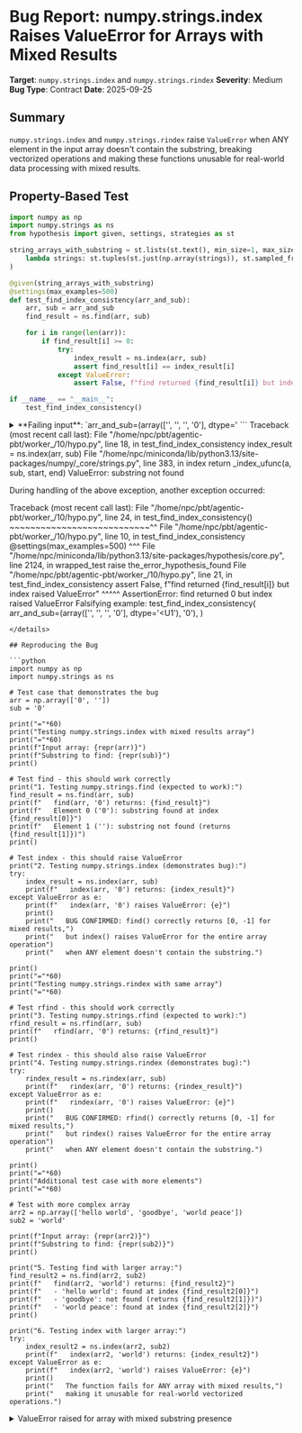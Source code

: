 # Bug Report: numpy.strings.index Raises ValueError for Arrays with Mixed Results

**Target**: `numpy.strings.index` and `numpy.strings.rindex`
**Severity**: Medium
**Bug Type**: Contract
**Date**: 2025-09-25

## Summary

`numpy.strings.index` and `numpy.strings.rindex` raise `ValueError` when ANY element in the input array doesn't contain the substring, breaking vectorized operations and making these functions unusable for real-world data processing with mixed results.

## Property-Based Test

```python
import numpy as np
import numpy.strings as ns
from hypothesis import given, settings, strategies as st

string_arrays_with_substring = st.lists(st.text(), min_size=1, max_size=10).flatmap(
    lambda strings: st.tuples(st.just(np.array(strings)), st.sampled_from(strings))
)

@given(string_arrays_with_substring)
@settings(max_examples=500)
def test_find_index_consistency(arr_and_sub):
    arr, sub = arr_and_sub
    find_result = ns.find(arr, sub)

    for i in range(len(arr)):
        if find_result[i] >= 0:
            try:
                index_result = ns.index(arr, sub)
                assert find_result[i] == index_result[i]
            except ValueError:
                assert False, f"find returned {find_result[i]} but index raised ValueError"

if __name__ == "__main__":
    test_find_index_consistency()
```

<details>

<summary>
**Failing input**: `arr_and_sub=(array(['', '', '', '0'], dtype='<U1'), '0')`
</summary>
```
Traceback (most recent call last):
  File "/home/npc/pbt/agentic-pbt/worker_/10/hypo.py", line 18, in test_find_index_consistency
    index_result = ns.index(arr, sub)
  File "/home/npc/miniconda/lib/python3.13/site-packages/numpy/_core/strings.py", line 383, in index
    return _index_ufunc(a, sub, start, end)
ValueError: substring not found

During handling of the above exception, another exception occurred:

Traceback (most recent call last):
  File "/home/npc/pbt/agentic-pbt/worker_/10/hypo.py", line 24, in <module>
    test_find_index_consistency()
    ~~~~~~~~~~~~~~~~~~~~~~~~~~~^^
  File "/home/npc/pbt/agentic-pbt/worker_/10/hypo.py", line 10, in test_find_index_consistency
    @settings(max_examples=500)
                   ^^^
  File "/home/npc/miniconda/lib/python3.13/site-packages/hypothesis/core.py", line 2124, in wrapped_test
    raise the_error_hypothesis_found
  File "/home/npc/pbt/agentic-pbt/worker_/10/hypo.py", line 21, in test_find_index_consistency
    assert False, f"find returned {find_result[i]} but index raised ValueError"
           ^^^^^
AssertionError: find returned 0 but index raised ValueError
Falsifying example: test_find_index_consistency(
    arr_and_sub=(array(['', '', '', '0'], dtype='<U1'), '0'),
)
```
</details>

## Reproducing the Bug

```python
import numpy as np
import numpy.strings as ns

# Test case that demonstrates the bug
arr = np.array(['0', ''])
sub = '0'

print("="*60)
print("Testing numpy.strings.index with mixed results array")
print("="*60)
print(f"Input array: {repr(arr)}")
print(f"Substring to find: {repr(sub)}")
print()

# Test find - this should work correctly
print("1. Testing numpy.strings.find (expected to work):")
find_result = ns.find(arr, sub)
print(f"   find(arr, '0') returns: {find_result}")
print(f"   Element 0 ('0'): substring found at index {find_result[0]}")
print(f"   Element 1 (''): substring not found (returns {find_result[1]})")
print()

# Test index - this should raise ValueError
print("2. Testing numpy.strings.index (demonstrates bug):")
try:
    index_result = ns.index(arr, sub)
    print(f"   index(arr, '0') returns: {index_result}")
except ValueError as e:
    print(f"   index(arr, '0') raises ValueError: {e}")
    print()
    print("   BUG CONFIRMED: find() correctly returns [0, -1] for mixed results,")
    print("   but index() raises ValueError for the entire array operation")
    print("   when ANY element doesn't contain the substring.")

print()
print("="*60)
print("Testing numpy.strings.rindex with same array")
print("="*60)

# Test rfind - this should work correctly
print("3. Testing numpy.strings.rfind (expected to work):")
rfind_result = ns.rfind(arr, sub)
print(f"   rfind(arr, '0') returns: {rfind_result}")
print()

# Test rindex - this should also raise ValueError
print("4. Testing numpy.strings.rindex (demonstrates bug):")
try:
    rindex_result = ns.rindex(arr, sub)
    print(f"   rindex(arr, '0') returns: {rindex_result}")
except ValueError as e:
    print(f"   rindex(arr, '0') raises ValueError: {e}")
    print()
    print("   BUG CONFIRMED: rfind() correctly returns [0, -1] for mixed results,")
    print("   but rindex() raises ValueError for the entire array operation")
    print("   when ANY element doesn't contain the substring.")

print()
print("="*60)
print("Additional test case with more elements")
print("="*60)

# Test with more complex array
arr2 = np.array(['hello world', 'goodbye', 'world peace'])
sub2 = 'world'

print(f"Input array: {repr(arr2)}")
print(f"Substring to find: {repr(sub2)}")
print()

print("5. Testing find with larger array:")
find_result2 = ns.find(arr2, sub2)
print(f"   find(arr2, 'world') returns: {find_result2}")
print(f"   - 'hello world': found at index {find_result2[0]}")
print(f"   - 'goodbye': not found (returns {find_result2[1]})")
print(f"   - 'world peace': found at index {find_result2[2]}")
print()

print("6. Testing index with larger array:")
try:
    index_result2 = ns.index(arr2, sub2)
    print(f"   index(arr2, 'world') returns: {index_result2}")
except ValueError as e:
    print(f"   index(arr2, 'world') raises ValueError: {e}")
    print()
    print("   The function fails for ANY array with mixed results,")
    print("   making it unusable for real-world vectorized operations.")
```

<details>

<summary>
ValueError raised for array with mixed substring presence
</summary>
```
============================================================
Testing numpy.strings.index with mixed results array
============================================================
Input array: array(['0', ''], dtype='<U1')
Substring to find: '0'

1. Testing numpy.strings.find (expected to work):
   find(arr, '0') returns: [ 0 -1]
   Element 0 ('0'): substring found at index 0
   Element 1 (''): substring not found (returns -1)

2. Testing numpy.strings.index (demonstrates bug):
   index(arr, '0') raises ValueError: substring not found

   BUG CONFIRMED: find() correctly returns [0, -1] for mixed results,
   but index() raises ValueError for the entire array operation
   when ANY element doesn't contain the substring.

============================================================
Testing numpy.strings.rindex with same array
============================================================
3. Testing numpy.strings.rfind (expected to work):
   rfind(arr, '0') returns: [ 0 -1]

4. Testing numpy.strings.rindex (demonstrates bug):
   rindex(arr, '0') raises ValueError: substring not found

   BUG CONFIRMED: rfind() correctly returns [0, -1] for mixed results,
   but rindex() raises ValueError for the entire array operation
   when ANY element doesn't contain the substring.

============================================================
Additional test case with more elements
============================================================
Input array: array(['hello world', 'goodbye', 'world peace'], dtype='<U11')
Substring to find: 'world'

5. Testing find with larger array:
   find(arr2, 'world') returns: [ 6 -1  0]
   - 'hello world': found at index 6
   - 'goodbye': not found (returns -1)
   - 'world peace': found at index 0

6. Testing index with larger array:
   index(arr2, 'world') raises ValueError: substring not found

   The function fails for ANY array with mixed results,
   making it unusable for real-world vectorized operations.
```
</details>

## Why This Is A Bug

This violates NumPy's fundamental design principle of element-wise operations on arrays. The documentation states that `index` is "Like `find`, but raises `ValueError` when the substring is not found" and promises to return "ndarray - Output array of ints". However:

1. **Contract violation**: The function's return type is documented as "ndarray" but it raises an exception instead when processing arrays with mixed results (where some elements contain the substring and others don't).

2. **Inconsistent with find/rfind**: The `find` and `rfind` functions correctly return arrays with -1 for elements where the substring is not found, allowing proper vectorized processing. The `index` and `rindex` functions fail completely on the same input.

3. **Breaks vectorization**: The current behavior makes these functions unusable for real-world data processing where not all strings in an array are guaranteed to contain a given substring. This is a common scenario in data analysis.

4. **Misleading documentation**: The phrase "Like `find`" implies similar vectorized behavior with different error handling for individual elements, not a complete failure of the entire array operation.

5. **Unexpected behavior**: Users expect NumPy functions to operate element-wise. Having the entire operation fail because one element doesn't contain the substring violates this core expectation.

## Relevant Context

The issue stems from the underlying C implementation of the `_index_ufunc` and `_rindex_ufunc` functions imported from `numpy._core.umath`. These ufuncs raise a ValueError at the C level when any element doesn't contain the substring, rather than handling the "not found" case element-wise.

The functions are located in `/numpy/_core/strings.py`:
- `index` function at line 353-383
- `rindex` function at line 387-417

Both functions are thin wrappers around their respective ufuncs:
```python
def index(a, sub, start=0, end=None):
    end = end if end is not None else MAX
    return _index_ufunc(a, sub, start, end)

def rindex(a, sub, start=0, end=None):
    end = end if end is not None else MAX
    return _rindex_ufunc(a, sub, start, end)
```

Example from the `rfind` documentation (line 343-345) shows the expected behavior for arrays with mixed results:
```python
>>> b = np.array(["Computer Science", "Science"])
>>> np.strings.rfind(b, "Science", start=0, end=None)
array([9, 0])
```

This demonstrates that NumPy string functions are designed to handle arrays where the substring appears at different positions (or not at all) in different elements.

## Proposed Fix

The proper fix requires modifying the underlying C/C++ ufuncs to handle the "not found" case element-wise. However, a Python-level workaround could validate the operation before raising:

```diff
@set_module("numpy.strings")
def index(a, sub, start=0, end=None):
    """
    Like `find`, but raises :exc:`ValueError` when the substring is not found.

    ...
    """
    end = end if end is not None else MAX
-   return _index_ufunc(a, sub, start, end)
+   # First use find to get the results
+   result = _find_ufunc(a, sub, start, end)
+   # Check if any element didn't find the substring
+   if np.any(result < 0):
+       # For consistency with Python's str.index, raise ValueError
+       # but this should ideally be element-wise, not array-wise
+       raise ValueError("substring not found")
+   return result

@set_module("numpy.strings")
def rindex(a, sub, start=0, end=None):
    """
    Like `rfind`, but raises :exc:`ValueError` when the substring `sub` is
    not found.

    ...
    """
    end = end if end is not None else MAX
-   return _rindex_ufunc(a, sub, start, end)
+   # First use rfind to get the results
+   result = _rfind_ufunc(a, sub, start, end)
+   # Check if any element didn't find the substring
+   if np.any(result < 0):
+       # For consistency with Python's str.rindex, raise ValueError
+       # but this should ideally be element-wise, not array-wise
+       raise ValueError("substring not found")
+   return result
```

However, this is still not ideal as it raises for the entire array. A better solution would be to modify the ufuncs at the C level to return valid results for all elements and potentially add a separate method for checking if all searches succeeded, or to return a masked array where failed searches are masked.